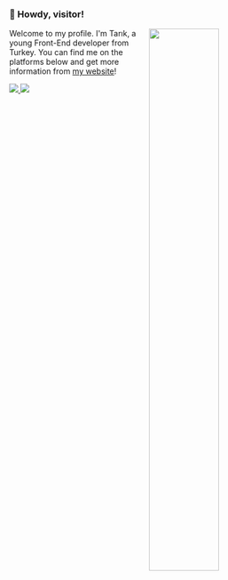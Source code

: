 ### 👋 Howdy, visitor!

<img width="50%" align="right" src="https://github-readme-stats.vercel.app/api?username=tarikcoskun&theme=nord&show_icons=true&hide_border=true&bg_color=161b22&hide=issues&hide_title=true&border_radius=8">

Welcome to my profile. I'm Tarık, a young Front-End developer from Turkey. You can find me on the platforms below and get more information from [my website](https://tarikcoskun.xyz/)!

<a href="https://discord.com/users/474537652943847444">
<img src="https://shields.io/badge/-Discord-8697f6?logo=discord&logoColor=fff">
</a><a href="https://twitter.com/itstarikcoskun">
<img src="https://shields.io/badge/-Twitter-009ded?logo=twitter&logoColor=fff">
</a>
